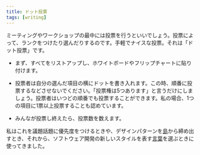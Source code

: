 ```yaml
---
title: ドット投票
tags: [writing]
---
```


ミーティングやワークショップの最中には投票を行うといいでしょう。投票によって、ランクをつけたり選んだりするのです。手軽でナイスな投票。それは「ドット投票」です。

* まず、すべてをリストアップし、ホワイトボードやフリップチャートに貼り付けます。

* 投票者は自分の選んだ項目の横にドットを書き入れます。この時、順番に投票するなどさせないでください。「投票権は5つあります」と言うだけにしましょう。投票者はいつどの順番でも投票することができます。私の場合、1つの項目に1票以上投票することも認めています。

* みんなが投票し終えたら、投票数を数えます。

私はこれを議題話題に優先度をつけるときや、デザインパターンを[島](OOPSLA2004)から締め出すとき、それから、ソフトウェア開発の新しいスタイルを表す[言葉](http://agilemanifesto.org/)を選ぶときに使ってきました。
